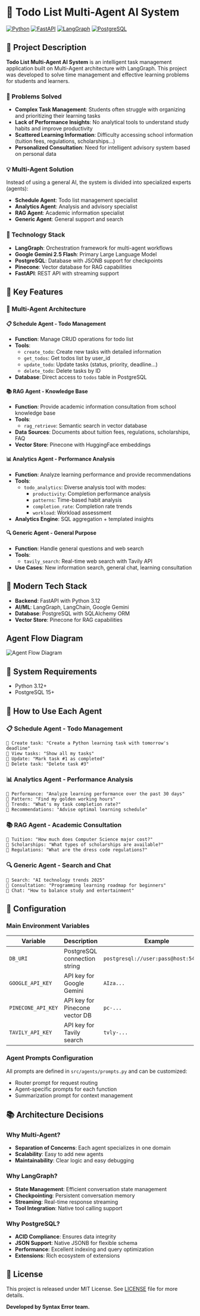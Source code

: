 # 🎯 Todo List Multi-Agent AI System

[![Python](https://img.shields.io/badge/Python-3.12-blue.svg)](https://python.org)
[![FastAPI](https://img.shields.io/badge/FastAPI-0.116.0-green.svg)](https://fastapi.tiangolo.com)
[![LangGraph](https://img.shields.io/badge/LangGraph-0.6.4-purple.svg)](https://langchain-ai.github.io/langgraph/)
[![PostgreSQL](https://img.shields.io/badge/PostgreSQL-15-blue.svg)](https://postgresql.org)

## 📖 Project Description

**Todo List Multi-Agent AI System** is an intelligent task management application built on Multi-Agent architecture with LangGraph. This project was developed to solve time management and effective learning problems for students and learners.

### 🎯 Problems Solved
- **Complex Task Management**: Students often struggle with organizing and prioritizing their learning tasks
- **Lack of Performance Insights**: No analytical tools to understand study habits and improve productivity
- **Scattered Learning Information**: Difficulty accessing school information (tuition fees, regulations, scholarships...)
- **Personalized Consultation**: Need for intelligent advisory system based on personal data

### 💡 Multi-Agent Solution
Instead of using a general AI, the system is divided into specialized experts (agents):
- **Schedule Agent**: Todo list management specialist
- **Analytics Agent**: Analysis and advisory specialist
- **RAG Agent**: Academic information specialist
- **Generic Agent**: General support and search

### 🔬 Technology Stack
- **LangGraph**: Orchestration framework for multi-agent workflows
- **Google Gemini 2.5 Flash**: Primary Large Language Model
- **PostgreSQL**: Database with JSONB support for checkpoints
- **Pinecone**: Vector database for RAG capabilities
- **FastAPI**: REST API with streaming support

## 🌟 Key Features

### 🤖 Multi-Agent Architecture
#### 📋 Schedule Agent - Todo Management
- **Function**: Manage CRUD operations for todo list
- **Tools**:
  - `create_todo`: Create new tasks with detailed information
  - `get_todos`: Get todos list by user_id  
  - `update_todo`: Update tasks (status, priority, deadline...)
  - `delete_todo`: Delete tasks by ID
- **Database**: Direct access to `todos` table in PostgreSQL

#### 📚 RAG Agent - Knowledge Base
- **Function**: Provide academic information consultation from school knowledge base
- **Tools**:
  - `rag_retrieve`: Semantic search in vector database
- **Data Sources**: Documents about tuition fees, regulations, scholarships, FAQ
- **Vector Store**: Pinecone with HuggingFace embeddings

#### 📊 Analytics Agent - Performance Analysis
- **Function**: Analyze learning performance and provide recommendations
- **Tools**:
  - `todo_analytics`: Diverse analysis tool with modes:
    - `productivity`: Completion performance analysis
    - `patterns`: Time-based habit analysis
    - `completion_rate`: Completion rate trends
    - `workload`: Workload assessment
- **Analytics Engine**: SQL aggregation + templated insights

#### 🔍 Generic Agent - General Purpose
- **Function**: Handle general questions and web search
- **Tools**:
  - `tavily_search`: Real-time web search with Tavily API
- **Use Cases**: New information search, general chat, learning consultation

## 📱 Modern Tech Stack
- **Backend**: FastAPI with Python 3.12
- **AI/ML**: LangGraph, LangChain, Google Gemini
- **Database**: PostgreSQL with SQLAlchemy ORM
- **Vector Store**: Pinecone for RAG capabilities

## Agent Flow Diagram

![Agent Flow Diagram](./img/graph.png)

## 🚀 System Requirements
- Python 3.12+
- PostgreSQL 15+

## 🎯 How to Use Each Agent

### 📋 Schedule Agent - Todo Management
```
🔹 Create task: "Create a Python learning task with tomorrow's deadline"
🔹 View tasks: "Show all my tasks"
🔹 Update: "Mark task #1 as completed"
🔹 Delete task: "Delete task #3"
```

### 📊 Analytics Agent - Performance Analysis
```
🔹 Performance: "Analyze learning performance over the past 30 days"
🔹 Pattern: "Find my golden working hours"
🔹 Trends: "What's my task completion rate?"
🔹 Recommendations: "Advise optimal learning schedule"
```

### 📚 RAG Agent - Academic Consultation
```
🔹 Tuition: "How much does Computer Science major cost?"
🔹 Scholarships: "What types of scholarships are available?"
🔹 Regulations: "What are the dress code regulations?"
```

### 🔍 Generic Agent - Search and Chat
```
🔹 Search: "AI technology trends 2025"
🔹 Consultation: "Programming learning roadmap for beginners"
🔹 Chat: "How to balance study and entertainment"
```

## 🔧 Configuration

### Main Environment Variables

| Variable | Description | Example |
|----------|-------------|---------|
| `DB_URI` | PostgreSQL connection string | `postgresql://user:pass@host:5432/db` |
| `GOOGLE_API_KEY` | API key for Google Gemini | `AIza...` |
| `PINECONE_API_KEY` | API key for Pinecone vector DB | `pc-...` |
| `TAVILY_API_KEY` | API key for Tavily search | `tvly-...` |

### Agent Prompts Configuration
All prompts are defined in `src/agents/prompts.py` and can be customized:
- Router prompt for request routing
- Agent-specific prompts for each function
- Summarization prompt for context management

## 📚 Architecture Decisions

### Why Multi-Agent?
- **Separation of Concerns**: Each agent specializes in one domain
- **Scalability**: Easy to add new agents
- **Maintainability**: Clear logic and easy debugging

### Why LangGraph?
- **State Management**: Efficient conversation state management
- **Checkpointing**: Persistent conversation memory
- **Streaming**: Real-time response streaming
- **Tool Integration**: Native tool calling support

### Why PostgreSQL?
- **ACID Compliance**: Ensures data integrity
- **JSON Support**: Native JSONB for flexible schema
- **Performance**: Excellent indexing and query optimization
- **Extensions**: Rich ecosystem of extensions

## 📄 License

This project is released under MIT License. See [LICENSE](LICENSE) file for more details.

**Developed by Syntax Error team.**
